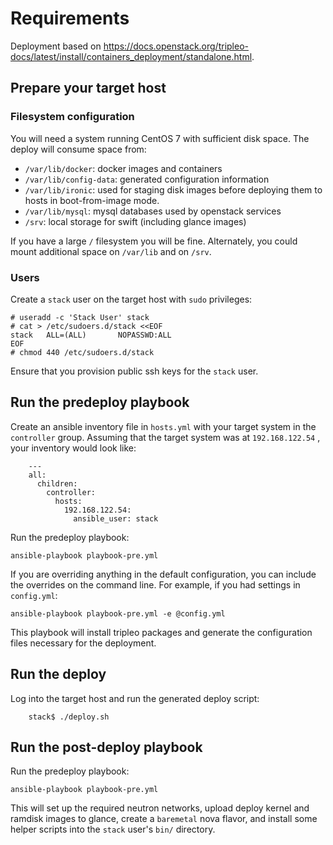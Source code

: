 # Requirements

Deployment based on <https://docs.openstack.org/tripleo-docs/latest/install/containers_deployment/standalone.html>.

## Prepare your target host

### Filesystem configuration

You will need a system running CentOS 7 with sufficient disk space. The deploy will consume space from:

- `/var/lib/docker`: docker images and containers
- `/var/lib/config-data`: generated configuration information
- `/var/lib/ironic`: used for staging disk images before deploying them to hosts in boot-from-image mode.
- `/var/lib/mysql`: mysql databases used by openstack services
- `/srv`: local storage for swift (including glance images)

If you have a large `/` filesystem you will be fine. Alternately, you could mount additional space on `/var/lib` and on `/srv`.

### Users

Create a `stack` user on the target host with `sudo` privileges:

    # useradd -c 'Stack User' stack
    # cat > /etc/sudoers.d/stack <<EOF
    stack   ALL=(ALL)       NOPASSWD:ALL
    EOF
    # chmod 440 /etc/sudoers.d/stack

Ensure that you provision public ssh keys for the `stack` user.

## Run the predeploy playbook

Create an ansible inventory file in `hosts.yml` with your target system in the `controller` group.  Assuming that the target system was at `192.168.122.54` , your inventory would look like:

        ---
        all:
          children:
            controller:
              hosts:
                192.168.122.54:
                  ansible_user: stack

Run the predeploy playbook:

    ansible-playbook playbook-pre.yml

If you are overriding anything in the default configuration, you can include the overrides on the command line. For example, if you had settings in `config.yml`:

    ansible-playbook playbook-pre.yml -e @config.yml

This playbook will install tripleo packages and generate the configuration files necessary for the deployment.

## Run the deploy

Log into the target host and run the generated deploy script:

        stack$ ./deploy.sh

## Run the post-deploy playbook

Run the predeploy playbook:

    ansible-playbook playbook-pre.yml

This will set up the required neutron networks, upload deploy kernel and ramdisk images to glance, create a `baremetal` nova flavor, and install some helper scripts into the `stack` user's `bin/` directory.
